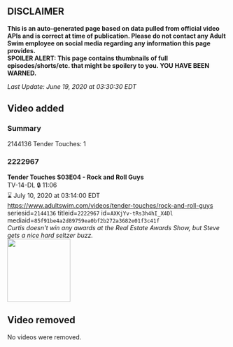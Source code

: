 ## DISCLAIMER
**This is an auto-generated page based on data pulled from official video APIs and is correct at time of publication. Please do not contact any Adult Swim employee on social media regarding any information this page provides.**  
**SPOILER ALERT: This page contains thumbnails of full episodes/shorts/etc. that might be spoilery to you. YOU HAVE BEEN WARNED.**  

_Last Update: June 19, 2020 at 03:30:30 EDT_
## Video added
### Summary
2144136 Tender Touches: 1  
### 2222967
**Tender Touches S03E04 - Rock and Roll Guys**  
TV-14-DL 🔒 11:06  
⌛ July 10, 2020 at 03:14:00 EDT  
https://www.adultswim.com/videos/tender-touches/rock-and-roll-guys  
seriesid=`2144136` titleid=`2222967` id=`AXKjYv-tRs3h4hI_X4Dl` mediaid=`85f91be4a2d89759ea0bf2b272a3682e01f3c41f`  
_Curtis doesn't win any awards at the Real Estate Awards Show, but Steve gets a nice hard seltzer buzz._  
<a href="https://media.cdn.adultswim.com/uploads/20200611/thumbnails/2_20611837302-TenderTouches_304_dup-20200610.jpg"><img src="https://media.cdn.adultswim.com/uploads/20200611/thumbnails/2_20611837302-TenderTouches_304_dup-20200610.jpg" height="144px" /></a>
## Video removed
No videos were removed.  
